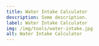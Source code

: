 ```yaml
---
title: Water Intake Calculator
description: Some description.
label: Water Intake Calculator
img: /img/tools/water-intake.jpg
alt: Water Intake Calculator
---
```


